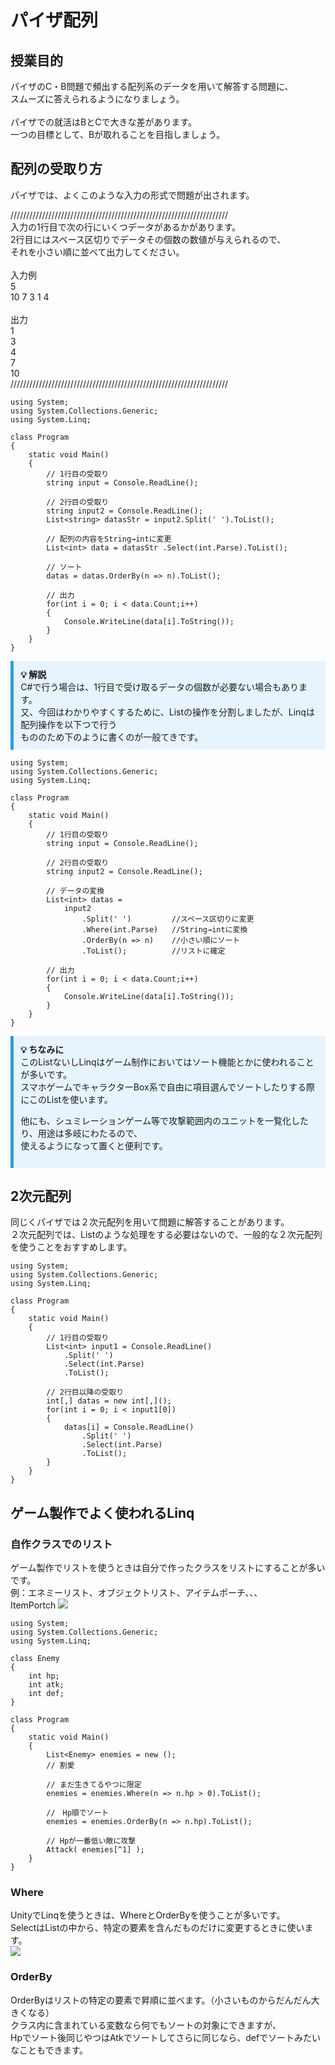 # パイザ配列

## 授業目的

パイザのC・B問題で頻出する配列系のデータを用いて解答する問題に、<br>
スムーズに答えられるようになりましょう。<br>
<br>
パイザでの就活はBとCで大きな差があります。<br>
一つの目標として、Bが取れることを目指しましょう。<br>

## 配列の受取り方
パイザでは、よくこのような入力の形式で問題が出されます。

/////////////////////////////////////////////////////////////////////<br>
入力の1行目で次の行にいくつデータがあるかがあります。<br>
2行目にはスペース区切りでデータその個数の数値が与えられるので、<br>
それを小さい順に並べて出力してください。<br>
<br>
入力例<br>
5<br>
10 7 3 1 4<br>
<br>
出力<br>
1 <br>
3 <br>
4 <br>
7 <br>
10<br>
/////////////////////////////////////////////////////////////////////<br>


~~~ clike
using System;
using System.Collections.Generic;
using System.Linq;

class Program
{
	static void Main()
	{
		// 1行目の受取り
		string input = Console.ReadLine();
		
		// 2行目の受取り
		string input2 = Console.ReadLine();
		List<string> datasStr = input2.Split(' ').ToList();
		
		// 配列の内容をString→intに変更
		List<int> data = datasStr .Select(int.Parse).ToList();

		// ソート
		datas = datas.OrderBy(n => n).ToList();

		// 出力
		for(int i = 0; i < data.Count;i++)
		{
			Console.WriteLine(data[i].ToString());
		}
	}
}
~~~

<div style="border-left: 5px solid #2d9cdb; background: #e8f4fd; padding: 0.8em; margin: 1em 0;">
  <strong>💡 解説</strong><br>
  C#で行う場合は、1行目で受け取るデータの個数が必要ない場合もあります。<br>
  又、今回はわかりやすくするために、Listの操作を分割しましたが、Linqは配列操作を以下つで行う<br>
  もののため下のように書くのが一般てきです。<br>
</div>

~~~ clike
using System;
using System.Collections.Generic;
using System.Linq;

class Program
{
	static void Main()
	{
		// 1行目の受取り
		string input = Console.ReadLine();
		
		// 2行目の受取り
		string input2 = Console.ReadLine();

		// データの変換
		List<int> datas = 
			input2
				.Split(' ')			//スペース区切りに変更
				.Where(int.Parse)	//String→intに変換
				.OrderBy(n => n)	//小さい順にソート
				.ToList();			//リストに確定

		// 出力
		for(int i = 0; i < data.Count;i++)
		{
			Console.WriteLine(data[i].ToString());
		}
	}
}
~~~

<div style="border-left: 5px solid #2d9cdb; background: #e8f4fd; padding: 0.8em; margin: 1em 0;">
  <strong>💡 ちなみに</strong><br>
  このListないしLinqはゲーム制作においてはソート機能とかに使われることが多いです。<br>
  スマホゲームでキャラクターBox系で自由に項目選んでソートしたりする際にこのListを使います。<br>

  他にも、シュミレーションゲーム等で攻撃範囲内のユニットを一覧化したり、用途は多岐にわたるので、<br>
  使えるようになって置くと便利です。<br>
</div>

## 2次元配列
同じくパイザでは２次元配列を用いて問題に解答することがあります。<br>
２次元配列では、Listのような処理をする必要はないので、一般的な２次元配列を使うことをおすすめします。<br>

~~~ clike
using System;
using System.Collections.Generic;
using System.Linq;

class Program
{
	static void Main()
	{
		// 1行目の受取り
		List<int> input1 = Console.ReadLine()
			.Split(' ')
			.Select(int.Parse)
			.ToList();
		
		// 2行目以降の受取り
		int[,] datas = new int[,]();
		for(int i = 0; i < input1[0])
		{
			datas[i] = Console.ReadLine()
				.Split(' ')
				.Select(int.Parse)
				.ToList();
		}
	}
}
~~~

## ゲーム製作でよく使われるLinq
### 自作クラスでのリスト
ゲーム製作でリストを使うときは自分で作ったクラスをリストにすることが多いです。<br>
例：エネミーリスト、オブジェクトリスト、アイテムポーチ、、、<br>ItemPortch
<img src="Image/VocationalSchool_2024/ItemPortch.png"><br>

~~~ clike
using System;
using System.Collections.Generic;
using System.Linq;

class Enemy
{
	int hp;
	int atk;
	int def;
}

class Program
{
	static void Main()
	{
		List<Enemy> enemies = new ();
		// 割愛

		// まだ生きてるやつに限定
		enemies = enemies.Where(n => n.hp > 0).ToList();

		//　Hp順でソート
		enemies = enemies.OrderBy(n => n.hp).ToList();

		// Hpが一番低い敵に攻撃
		Attack( enemies[^1] );
	}
}
~~~

### Where
UnityでLinqを使うときは、WhereとOrderByを使うことが多いです。<br>
SelectはListの中から、特定の要素を含んだものだけに変更するときに使います。<br>
<img src="Image/VocationalSchool_2024/MonstSort.png"><br>

### OrderBy
OrderByはリストの特定の要素で昇順に並べます。（小さいものからだんだん大きくなる）<br>
クラス内に含まれている変数なら何でもソートの対象にできますが、<br>
Hpでソート後同じやつはAtkでソートしてさらに同じなら、defでソートみたいなこともできます。<br>